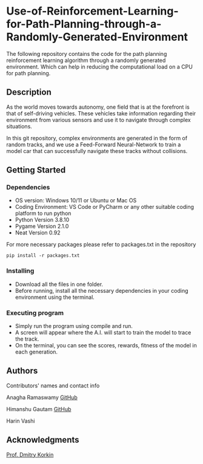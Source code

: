 # Use-of-Reinforcement-Learning-for-Path-Planning-through-a-Randomly-Generated-Environment

The following repository contains the code for the path planning reinforcement learning algorithm through a randomly generated environment. Which can help in reducing the computational load on a CPU for path planning.

## Description 

As the world moves towards autonomy, one field that is at the forefront is that of self-driving vehicles. These vehicles take information regarding their environment from various sensors and use it to navigate through complex situations. 

In this git repository, complex environments are generated in the form of random tracks, and we use a Feed-Forward Neural-Network to train a model car that can successfully navigate these tracks without collisions. 

## Getting Started

### Dependencies

* OS version: Windows 10/11 or Ubuntu or Mac OS
* Coding Environment: VS Code or PyCharm or any other suitable coding platform to run python
* Python Version 3.8.10
* Pygame Version 2.1.0
* Neat Version 0.92

For more necessary packages please refer to packages.txt in the repository
```
pip install -r packages.txt
```

### Installing

* Download all the files in one folder. 
* Before running, install all the necessary dependencies in your coding environment using the terminal.

### Executing program

* Simply run the program using compile and run.
* A screen will appear where the A.I. will start to train the model to trace the track.
* On the terminal, you can see the scores, rewards, fitness of the model in each generation. 

## Authors

Contributors' names and contact info


Anagha Ramaswamy
[GitHub](https://github.com/anagharamaswamy)

Himanshu Gautam
[GitHub](https://github.com/Himanshu12328)

Harin Vashi


## Acknowledgments
[Prof. Dmitry Korkin](https://www.wpi.edu/people/faculty/dkorkin)

